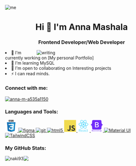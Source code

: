 ![me](https://github.com/user-attachments/assets/4e9db337-0cf8-482f-87cb-e040dd2e0421)

<h1 align="center">Hi 👋 I'm Anna Mashala</h1>
<h3 align="center"> Frontend Developer/Web Developer</h3>
<img align="right" alt="writing" width="400" src="https://github.com/user-attachments/assets/4e9db337-0cf8-482f-87cb-e040dd2e0421"



* 🚀  I'm currently working on [My personal Portfolio]
* 🧠  I'm learning MySQL
* 🤝  I'm open to collaborating on Interesting projects
* ⚡  I can read minds. 


<h3 align="left">Connect with me:</h3>
<p align="left">
<a href="https://linkedin.com/in/anna-m-a535a1150" target="blank"><img align="center" src="https://raw.githubusercontent.com/rahuldkjain/github-profile-readme-generator/master/src/images/icons/Social/linked-in-alt.svg" alt="anna-m-a535a1150" height="30" width="40" /></a>

</p>


<h3 align="left">Languages and Tools:</h3>
<p align="left"> <a href="https://www.w3schools.com/css/" target="_blank" rel="noreferrer"> <img src="https://raw.githubusercontent.com/devicons/devicon/master/icons/css3/css3-original-wordmark.svg" alt="css3" width="40" height="40"/> </a> <a href="https://www.figma.com/" target="_blank" rel="noreferrer"> <img src="https://www.vectorlogo.zone/logos/figma/figma-icon.svg" alt="figma" width="40" height="40"/> </a> <a href="https://git-scm.com/" target="_blank" rel="noreferrer"> <img src="https://www.vectorlogo.zone/logos/git-scm/git-scm-icon.svg" alt="git" width="40" height="40"/> </a> <a href="https://www.w3.org/html/" target![me](https://github.com/user-attachments/assets/55ae3cd7-43fb-4ab8-a15b-06e2b4ac891e)
="_blank" rel="noreferrer"> <img src="https://raw.githubusercontent.com/devicons![me](https://github.com/user-attachments/assets/8415d3d9-5443-40e0-b77f-5ae96b27d8f2)
/devicon/master/icons/html5/html5-original-wordmark.svg" alt="html5" width="40" height="40"/> </a> <a href="https://developer.mozilla.org/en-US/docs/Web/JavaScript" target="_blank" rel="noreferrer"> <img src="https://raw.githubusercontent.com/devicons/devicon/master/icons/javascript/javascript-original.svg" alt="javascript" width="40" height="40"/> </a> <a href="https://reactjs.org/" target="_blank" rel="noreferrer"> <img src="https://raw.githubusercontent.com/devicons/devicon/master/icons/react/react-original-wordmark.svg" alt="react" width="40" height="40"/> </a><a href="https://getbootstrap.com" target="_blank" rel="noreferrer"> <img src="https://raw.githubusercontent.com/devicons/devicon/master/icons/bootstrap/bootstrap-plain-wordmark.svg" alt="bootstrap" width="40" height="40"/> </a><a href="https://mui.com/" target="_blank" rel="noreferrer"><img src="https://raw.githubusercontent.com/danielcranney/readme-generator/main/public/icons/skills/materialui-colored.svg" width="36" height="36" alt="Material UI" /></a><a href="https://tailwindcss.com/" target="_blank" rel="noreferrer"><img src="https://raw.githubusercontent.com/danielcranney/readme-generator/main/public/icons/skills/tailwindcss-colored.svg" width="36" height="36" alt="TailwindCSS" /></a> </p>


<h3 align="left">My GitHub Stats:</h3>


<p><img align="left" src="https://github-readme-stats.vercel.app/api/top-langs?username=naki93&show_icons=true&stroke=ffffff&background=000000&locale=en&layout=compact" alt="naki93" /></p>
<p><a href="http://www.github.com/Naki93"><img src="https://github-readme-streak-stats.herokuapp.com/?user=Naki93&stroke=ffffff&background=000000&ring=ec4899&fire=ec4899&currStreakNum=ffffff&currStreakLabel=ec4899&sideNums=ffffff&sideLabels=ffffff&dates=ffffff&hide_border=true" /></a></p>

